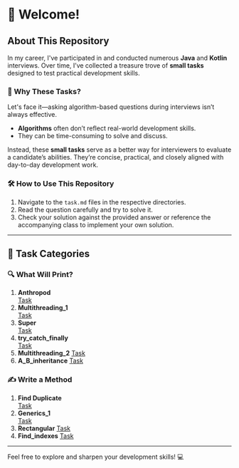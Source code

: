 # 🚀 Welcome!

## About This Repository
In my career, I've participated in and conducted numerous **Java** and **Kotlin** interviews. Over time, I’ve collected a treasure trove of **small tasks** designed to test practical development skills.

### 🤔 Why These Tasks?
Let's face it—asking algorithm-based questions during interviews isn’t always effective.
- **Algorithms** often don’t reflect real-world development skills.
- They can be time-consuming to solve and discuss.

Instead, these **small tasks** serve as a better way for interviewers to evaluate a candidate’s abilities. They’re concise, practical, and closely aligned with day-to-day development work.

### 🛠️ How to Use This Repository
1. Navigate to the `task.md` files in the respective directories.
2. Read the question carefully and try to solve it.
3. Check your solution against the provided answer or reference the accompanying class to implement your own solution.

---

## 🧩 Task Categories

### 🔍 What Will Print?
1. **Anthropod**  
   [Task](./src/main/java/org/example/what_will_print/Anthropod/task.md)
2. **Multithreading_1**  
   [Task](./src/main/java/org/example/what_will_print/Multithreading_1/task.md)
3. **Super**  
   [Task](./src/main/java/org/example/what_will_print/main_super/task.md)
4. **try_catch_finally**  
   [Task](./src/main/java/org/example/what_will_print/try_catch_finally/task.md)
5. **Multithreading_2**
   [Task](./src/main/java/org/example/what_will_print/Multithreading_2/task.md)
6. **A_B_inheritance**
   [Task](./src/main/java/org/example/what_will_print/A_B_inheritance/task.md)
### ✍️ Write a Method
1. **Find Duplicate**  
   [Task](./src/main/java/org/example/write_method/find_duplicate/task.md)
2. **Generics_1**  
   [Task](./src/main/java/org/example/write_method/generics_1/task.md)
3. **Rectangular**
   [Task](./src/main/java/org/example/write_method/rectangular/task.md)
4. **Find_indexes**
   [Task](./src/main/java/org/example/write_method/find_indexes/task.md)

---

Feel free to explore and sharpen your development skills! 💻
